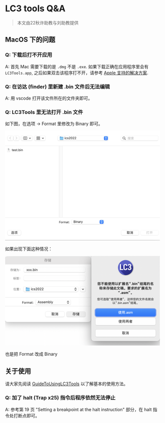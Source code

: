 # LC3 tools Q&A

> 本文由22秋许助教与刘助教提供

## MacOS 下的问题

### Q: 下载后打不开应用

A: 首先 Mac 需要下载的是 `.dmg` 不是 `.exe`. 如果下载正确在应用程序里会有 `LC3Tools.app`, 之后如果双击该程序打不开，请参考 [Apple 支持的解决方案](https://support.apple.com/zh-cn/HT202491#:~:text=%E5%A6%82%E6%9E%9C%E6%82%A8%E4%BB%8D%E6%83%B3%E6%89%93%E5%BC%80,%E5%8F%AF%E4%BB%A5%E7%82%B9%E6%8C%89%E2%80%9C%E6%89%93%E5%BC%80%E2%80%9D%E3%80%82).

### Q: 在访达 (finder) 里新建 .bin 文件后无法编辑

A: 用 vscode 打开该文件所在的文件夹即可。

### Q: LC3Tools 里无法打开 .bin 文件

如下图，在选项 -> Format 里修改为 Binary 即可。

![](../images/lc3tools-open-bin.png)

如果出现下面这种情况：

![](../images/lc3tools-save-error.png)

也是把 Format 改成 Binary

## 关于使用

请大家先阅读 [GuideToUsingLC3Tools](https://ics-ustc.feishu.cn/file/boxcnRfUzUimYIVPTmeiFIAPDCe) 以了解基本的使用方法。

### Q: 加了 halt (Trap x25) 指令后程序依然无法停止

A: 参考第 19 页 "Setting a breakpoint at the halt instruction" 部分，在 halt 指令处打断点即可。
